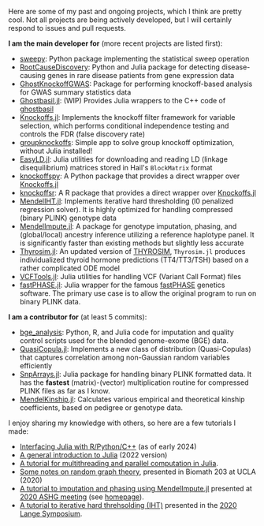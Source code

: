 Here are some of my past and ongoing projects, which I think are pretty cool. Not all projects are being actively developed, but I will certainly respond to issues and pull requests. 

**I am the main developer for** (more recent projects are listed first):

+ [sweepy](https://github.com/biona001/sweepy): Python package implementing the statistical sweep operation
+ [RootCauseDiscovery](https://github.com/Jinzhou-Li/RootCauseDiscovery): Python and Julia package for detecting disease-causing genes in rare disease patients from gene expression data
+ [GhostKnockoffGWAS](https://github.com/biona001/GhostKnockoffGWAS): Package for performing knockoff-based analysis for GWAS summary statistics data
+ [Ghostbasil.jl](https://github.com/biona001/Ghostbasil.jl): (WIP) Provides Julia wrappers to the C++ code of [ghostbasil](https://github.com/JamesYang007/ghostbasil)
+ [Knockoffs.jl](https://github.com/biona001/Knockoffs.jl): Implements the knockoff filter framework for variable selection, which performs conditional independence testing and controls the FDR (false discovery rate)
+ [groupknockoffs](https://github.com/biona001/groupknockoff): Simple app to solve group knockoff optimization, without Julia installed!
+ [EasyLD.jl](https://github.com/biona001/EasyLD.jl): Julia utilities for downloading and reading LD (linkage disequilibrium) matrices stored in Hail's `BlockMatrix` format
+ [knockoffspy](https://github.com/biona001/knockoffspy): A Python package that provides a direct wrapper over [Knockoffs.jl](https://github.com/biona001/Knockoffs.jl)
+ [knockoffsr](https://github.com/biona001/knockoffsr): A R package that provides a direct wrapper over [Knockoffs.jl](https://github.com/biona001/Knockoffs.jl)
+ [MendelIHT.jl](https://github.com/OpenMendel/MendelIHT.jl): Implements iterative hard thresholding (l0 penalized regression solver). It is highly optimized for handling compressed (binary PLINK) genotype data
+ [MendelImpute.jl](https://github.com/OpenMendel/MendelImpute.jl): A package for genotype imputation, phasing, and (global/local) ancestry inference utilizing a reference haplotype panel. It is significantly faster than existing methods but slightly less accurate
+ [Thyrosim.jl](https://github.com/biona001/Thyrosim.jl): An updated version of [THYROSIM](http://biocyb1.cs.ucla.edu/thyrosim/cgi-bin/Thyrosim.cgi), `Thyrosim.jl` produces individualized thyroid hormone predictions (TT4/TT3/TSH) based on a rather complicated ODE model
+ [VCFTools.jl](https://github.com/OpenMendel/VCFTools.jl): Julia utilities for handling VCF (Variant Call Format) files
+ [fastPHASE.jl](https://github.com/biona001/fastPHASE.jl): Julia wrapper for the famous [fastPHASE](https://stephenslab.uchicago.edu/software.html#fastphase) genetics software. The primary use case is to allow the original program to run on binary PLINK data.

**I am a contributor for** (at least 5 commits):

+ [bge_analysis](https://github.com/atgu/bge_analysis): Python, R, and Julia code for imputation and quality control scripts used for the blended genome-exome (BGE) data. 
+ [QuasiCopula.jl](https://github.com/OpenMendel/QuasiCopula.jl): Implements a new class of distribution (Quasi-Copulas) that captures correlation among non-Gaussian random variables efficiently
+ [SnpArrays.jl](https://github.com/OpenMendel/SnpArrays.jl): Julia package for handling binary PLINK formatted data. It has the **fastest** (matrix)-(vector) multiplication routine for compressed PLINK files as far as I know.
+ [MendelKinship.jl](https://github.com/OpenMendel/MendelKinship.jl): Calculates various empirical and theoretical kinship coefficients, based on pedigree or genotype data.

I enjoy sharing my knowledge with others, so here are a few tutorials I made:

+ [Interfacing Julia with R/Python/C++](https://github.com/biona001/teaching/blob/master/2024_julia_in_pyRCpp/slides.pdf) (as of early 2024)
+ [A general introduction to Julia](https://github.com/biona001/teaching/blob/master/2022_Julia_tutorial/5.12.2022.julia.ipynb) (2022 version)
+ [A tutorial for multithreading and parallel computation in Julia](https://htmlpreview.github.io/?https://github.com/biona001/teaching/blob/master/Julia_multithreading_gotchas/multithreading_tutorial.html).
+ [Some notes on random graph theory](https://github.com/biona001/teaching/blob/master/preceptorship%20-%20biomath%20203%20/random%20graph%20theory/lecture.pdf), presented in Biomath 203 at UCLA (2020)
+ [A tutorial to imputation and phasing using MendelImpute.jl](https://htmlpreview.github.io/?https://github.com/OpenMendel/ASHG-OpenMendelWorkshop-2020-Oct/blob/master/07-Impute-Chu/MendelImpute_Tutorial.html) presented at [2020 ASHG meeting](https://learning.ashg.org/products/workshop-julia-meets-mendel-algorithms-and-software-for-modern-genomic-data-analysis) (see [homepage](https://github.com/OpenMendel/Tutorials)).
+ [A tutorial to iterative hard threhsolding (IHT)](https://openmendel.github.io/LangeSymposium-ProgrammingWorkshop-20202022/05-iht/MendelIHT_tutorial.html) presented in the [2020 Lange Symposium](https://github.com/OpenMendel/LangeSymposium-ProgrammingWorkshop-20202022?tab=readme-ov-file).
